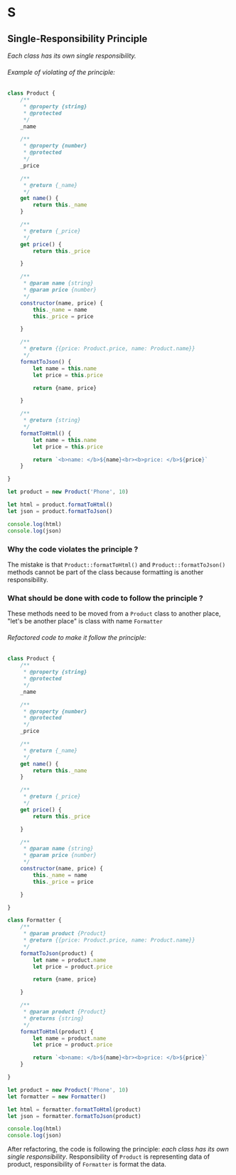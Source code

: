 # S
## Single-Responsibility Principle

_Each class has its own single responsibility._

###### Example of violating of the principle:
```js
class Product {
    /**
     * @property {string}
     * @protected
     */
    _name

    /**
     * @property {number}
     * @protected
     */
    _price

    /**
     * @return {_name}
     */
    get name() {
        return this._name
    }

    /**
     * @return {_price}
     */
    get price() {
        return this._price

    }

    /**
     * @param name {string}
     * @param price {number}
     */
    constructor(name, price) {
        this._name = name
        this._price = price

    }

    /**
     * @return {{price: Product.price, name: Product.name}}
     */
    formatToJson() {
        let name = this.name
        let price = this.price

        return {name, price}

    }

    /**
     * @return {string}
     */
    formatToHtml() {
        let name = this.name
        let price = this.price

        return `<b>name: </b>${name}<br><b>price: </b>${price}`
    }

}

let product = new Product('Phone', 10)

let html = product.formatToHtml()
let json = product.formatToJson()

console.log(html)
console.log(json)
```

### Why the code violates the principle ?
The mistake is that `Product::formatToHtml()` and `Product::formatToJson()` methods cannot be part of the class  because formatting is another responsibility.

### What should be done with code to follow the principle ?
These methods need to be moved from a `Product` class to another place, "let's be another place" is class with name `Formatter`

###### Refactored code to make it follow the principle:
```js
class Product {
    /**
     * @property {string}
     * @protected
     */
    _name

    /**
     * @property {number}
     * @protected
     */
    _price

    /**
     * @return {_name}
     */
    get name() {
        return this._name
    }

    /**
     * @return {_price}
     */
    get price() {
        return this._price

    }

    /**
     * @param name {string}
     * @param price {number}
     */
    constructor(name, price) {
        this._name = name
        this._price = price

    }

}

class Formatter {
    /**
     * @param product {Product}
     * @return {{price: Product.price, name: Product.name}}
     */
    formatToJson(product) {
        let name = product.name
        let price = product.price

        return {name, price}

    }

    /**
     * @param product {Product}
     * @returns {string}
     */
    formatToHtml(product) {
        let name = product.name
        let price = product.price

        return `<b>name: </b>${name}<br><b>price: </b>${price}`
    }

}

let product = new Product('Phone', 10)
let formatter = new Formatter()

let html = formatter.formatToHtml(product)
let json = formatter.formatToJson(product)

console.log(html)
console.log(json)
```

After refactoring, the code is following the principle: _each class has its own single responsibility_.
Responsibility of `Product` is representing data of product, responsibility of `Formatter` is format the data.
